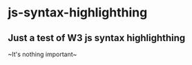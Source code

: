 # js-syntax-highlighthing
<h2>Just a test of W3 js syntax highlighthing</h2>
<a>~It's nothing important~</a>
